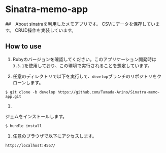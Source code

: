 # Sinatra-memo-app
##　About
sinatraを利用したメモアプリです。
CSVにデータを保存しています。
CRUD操作を実装しています。

## How to use
1. Rubyのバージョンを確認してください。このアプリケーション開発時は`3.3.1`を使用しており、この環境で実行されることを想定しています。

1. 任意のディレクトリで以下を実行して、`develop`ブランチのリポジトリをクローンします。
```
$ git clone -b develop https://github.com/Tamada-Arino/Sinatra-memo-app.git
```

1. 
ジェムをインストールします。
```
$ bundle install
```

1. 任意のブラウザで以下にアクセスします。
```
http://localhost:4567/
```
